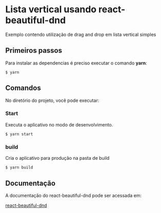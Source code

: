 # Lista vertical usando react-beautiful-dnd

Exemplo contendo utilização de drag and drop em lista vertical simples

## Primeiros passos

Para instalar as dependencias é preciso executar o comando **yarn**:

```
$ yarn
```

## Comandos

No diretório do projeto, você pode executar:

### **Start**

Executa o aplicativo no modo de desenvolvimento.

```
$ yarn start
```

### **build**

Cria o aplicativo para produção na pasta de build

```
$ yarn build
```

## Documentação

A documentação do react-beautiful-dnd pode ser acessada em:

[react-beautiful-dnd](https://github.com/atlassian/react-beautiful-dnd)

